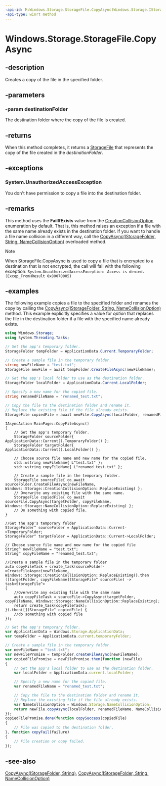 ```yaml
---
-api-id: M:Windows.Storage.StorageFile.CopyAsync(Windows.Storage.IStorageFolder)
-api-type: winrt method
---
```


<!-- Method syntax
public Windows.Foundation.IAsyncOperation<Windows.Storage.StorageFile> CopyAsync(Windows.Storage.IStorageFolder destinationFolder)
-->

# Windows.Storage.StorageFile.CopyAsync

## -description
Creates a copy of the file in the specified folder.

## -parameters
### -param destinationFolder
The destination folder where the copy of the file is created.

## -returns
When this method completes, it returns a [StorageFile](storagefile.md) that represents the copy of the file created in the *destinationFolder*.

## -exceptions
### System.UnauthorizedAccessException

You don't have permission to copy a file into the destination folder.

## -remarks
This method uses the **FailIfExists** value from the [CreationCollisionOption](creationcollisionoption.md) enumeration by default. That is, this method raises an exception if a file with the same name already exists in the destination folder. If you want to handle a file name collision in a different way, call the [CopyAsync(IStorageFolder, String, NameCollisionOption)](storagefile_copyasync_460876542.md) overloaded method.

> [!NOTE]
> When StorageFile.CopyAsync is used to copy a file that is encrypted to a destination that is not encrypted, the call will fail with the following exception: `System.UnauthorizedAccessException: Access is denied. (Excep_FromHResult 0x80070005)`

## -examples
The following example copies a file to the specified folder and renames the copy by calling the [CopyAsync(IStorageFolder, String, NameCollisionOption)](storagefile_copyasync_460876542.md) method. This example explicitly specifies a value for *option* that replaces the file in the destination folder if a file with the specified name already exists.

```csharp
using Windows.Storage;
using System.Threading.Tasks;

// Get the app's temporary folder.
StorageFolder tempFolder = ApplicationData.Current.TemporaryFolder;

// Create a sample file in the temporary folder.
string newFileName = "test.txt";
StorageFile newFile = await tempFolder.CreateFileAsync(newFileName);

// Get the app's local folder to use as the destination folder.
StorageFolder localFolder = ApplicationData.Current.LocalFolder;

// Specify a new name for the copied file.
string renamedFileName = "renamed_test.txt";

// Copy the file to the destination folder and rename it.
// Replace the existing file if the file already exists.
StorageFile copiedFile = await newFile.CopyAsync(localFolder, renamedFileName, NameCollisionOption.ReplaceExisting);
```

```cppwinrt
IAsyncAction MainPage::CopyFileAsync()
{
    // Get the app's temporary folder.
    StorageFolder sourceFolder{ ApplicationData::Current().TemporaryFolder() };
    StorageFolder targetFolder{ ApplicationData::Current().LocalFolder() };

    // Choose source file name and new name for the copied file.
    std::wstring newFileName{ L"test.txt" };
    std::wstring copyFileName{ L"renamed_test.txt" };

    // Create a sample file in the temporary folder.
    StorageFile sourceFile{ co_await sourceFolder.CreateFileAsync(newFileName, Windows::Storage::CreationCollisionOption::ReplaceExisting) };
    // Overwrite any existing file with the same name.
    StorageFile copiedFile{ co_await sourceFile.CopyAsync(targetFolder, copyFileName, Windows::Storage::NameCollisionOption::ReplaceExisting) };
    // Do something with copied file.
}
```

```cppcx
//Get the app's temporary folder
StorageFolder^ sourceFolder = ApplicationData::Current->TemporaryFolder;
StorageFolder^ targetFolder = ApplicationData::Current->LocalFolder;

// Choose source file name and new name for the copied file
String^ newFileName = "test.txt";
String^ copyFileName = "renamed_test.txt";

//Create a sample file in the temporary folder
auto copyFileTask = create_task(sourceFolder->CreateFileAsync(newFileName, Windows::Storage::CreationCollisionOption::ReplaceExisting)).then
([targetFolder, copyFileName](StorageFile^ sourceFile) -> task<StorageFile^>
{
    //Overwrite any existing file with the same name 
    auto copyFileTask = sourceFile->CopyAsync(targetFolder, copyFileName, Windows::Storage::NameCollisionOption::ReplaceExisting);
    return create_task(copyFileTask);
}).then([](StorageFile^ copiedFile) {
    //do something with copied file
});
```

```javascript
// Get the app's temporary folder.
var ApplicationData = Windows.Storage.ApplicationData;
var tempFolder = ApplicationData.current.temporaryFolder;

// Create a sample file in the temporary folder.
var newFileName = "test.txt";
var newFilePromise = tempFolder.createFileAsync(newFileName);
var copiedFilePromise = newFilePromise.then(function (newFile) 
{
    // Get the app's local folder to use as the destination folder.
    var localFolder = ApplicationData.current.localFolder;

    // Specify a new name for the copied file.
    var renamedFileName = "renamed_test.txt";

    // Copy the file to the destination folder and rename it.
    // Replace the existing file if the file already exists.
    var NameCollisionOption = Windows.Storage.NameCollisionOption;
    return newFile.copyAsync(localFolder, renamedFileName, NameCollisionOption.replaceExisting);
});
copiedFilePromise.done(function copySuccess(copiedFile) 
{
    // File was copied to the destination folder.
}, function copyFail(failure) 
{
    // File creation or copy failed.
});
```

## -see-also
[CopyAsync(IStorageFolder, String)](storagefile_copyasync_1709017142.md), [CopyAsync(IStorageFolder, String, NameCollisionOption)](storagefile_copyasync_460876542.md)